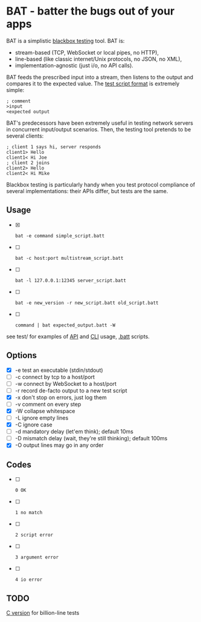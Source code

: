 # BAT - batter the bugs out of your apps

BAT is a simplistic [blackbox testing][bbt] tool. BAT is:

* stream-based (TCP, WebSocket or local pipes, no HTTP),
* line-based (like classic internet/Unix protocols, no JSON, no XML),
* implementation-agnostic (just i/o, no API calls).

BAT feeds the prescribed input into a stream, then listens to the
output and compares it to the expected value.
The [test script format](batt.md) is extremely simple:

    ; comment
    >input
    <expected output

BAT's predecessors have been extremely useful in testing network servers
in concurrent input/output scenarios. Then, the testing tool pretends to
be several clients:

    ; client 1 says hi, server responds
    client1> Hello
    client1< Hi Joe
    ; client 2 joins
    client2> Hello
    client2< Hi Mike

Blackbox testing is particularly handy when you test protocol compliance
of several implementations: their APIs differ, but tests are the same.

[bbt]: https://en.wikipedia.org/wiki/Black-box_testing

## Usage

- [x]     bat -e command simple_script.batt
- [ ]     bat -c host:port multistream_script.batt
- [ ]     bat -l 127.0.0.1:12345 server_script.batt
- [ ]     bat -e new_version -r new_script.batt old_script.batt
- [ ]     command | bat expected_output.batt -W

see test/ for examples of [API](test/00_parse_format.js) and
[CLI](test/cli-test.sh) usage, [.batt](test/bash.batt) scripts.

## Options

- [x] -e test an executable (stdin/stdout)
- [ ] -c connect by tcp to a host/port
- [ ] -w connect by WebSocket to a host/port
- [ ] -r record de-facto output to a new test script
- [x] -x don't stop on errors, just log them
- [ ] -v comment on every step
- [x] -W collapse whitespace
- [ ] -L ignore empty lines
- [x] -C ignore case
- [ ] -d mandatory delay (let'em think); default 10ms
- [ ] -D mismatch delay (wait, they're still thinking); default 100ms
- [x] -O output lines may go in any order

## Codes

- [ ]     0 OK
- [ ]     1 no match
- [ ]     2 script error
- [ ]     3 argument error
- [ ]     4 io error


## TODO

[C version](https://github.com/gritzko/bat) for billion-line tests


